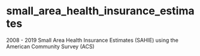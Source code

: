 # small_area_health_insurance_estimates
2008 - 2019 Small Area Health Insurance Estimates (SAHIE) using the American Community Survey (ACS)

